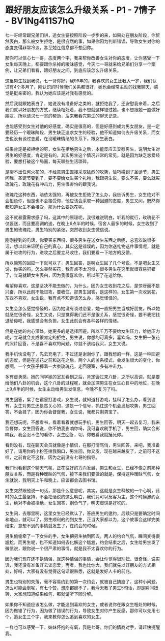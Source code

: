 # 跟好朋友应该怎么升级关系 - P1 - 7情子 - BV1Ng411S7hQ

七一哥经常跟兄弟们讲，追女生要按照阶段一步步的来，如果处在朋友阶段，你贸然表白，那么被女生拒绝，是很自然的事，如果你因为判断错误，导致女生对你的态度变得非常冷淡，甚至她连信息都不想回你。

那你可以信心七一哥，态度两个字，我来帮你改善女生对你的态度，让你感受一下女生每天晚上，都要跟你杀掉的暧昧感觉，今天七一哥就来给兄弟们分享一个案例，让兄弟们看看，跟好朋友之间，到底应该怎么升级关系。

这里男生找到我说，七一哥你好，我99年的，我喜欢的女生比我大一岁，我们认识有4个多月了，刚认识的时候我们关系都很好，她也会经常主动的找我聊天，感觉是挺亲密的，我认为她应该是对我有感觉的。

然后我就跟她表白了，她说没有准备好之类的，就拒绝我了，还安慰我来着，之后我们就以好朋友的方式，继续相处着，我不想就这样错过她，也不想跟她一直做好朋友，所以请求七一哥的帮助，后来我看完男生的聊天记录。

也能感受到女生对他的好感度，确实是很高的，但是好感到成为男女朋友，是一定要经历一个暧昧阶段，男生缺乏追求女生的经验，他不知道如何去升级关系，而女生也没有谈过恋爱，在没暧昧情绪的关系下，跟女生表白。

结果肯定是被拒绝的呀，女生在拒绝男生之后，本能反应去安慰男生，说明女生对男生的好感度，肯定是有的，其实男生这个情况非常的常见，就是因为缺乏恋爱经验，要想打破这个局面，每天聊些生活琐碎。

是聊不出任何火花的，不经意男生直接采取猛烈的攻势，恰巧碰到了圣诞节，男生问我，圣诞节要到了，要不要给女生买个礼物，我跟男生说，要么不买，要么就买玫瑰花，玫瑰花有冲击力，男生很害怕的跟我说。

玫瑰花这种东西，暗依太强的，再被女生拒绝了怎么办，我告诉男生，女生绝对不会拒绝你，但是也不会接受你，他应该会采取一种回避的态度，男生又问，既然你都知道女生不会接受，那为什么要送花呢。

这不就暴露需求感了吗，这其中的原理呢，我很难说明白，听我的就行，玫瑰花不仅要送，而且要高调的送，在晚上6点半的时候，宿舍人最多的时候，女生收到了男生的玫瑰花，男生特别的紧张，突然收到女生微信说。

刚刚接到的电话，你要买东西吗，很多男生在送女生东西之后呢，总喜欢说很多话，想以此来证明自己的真心，其实这是错误的，因为你送礼物这件事情呢，就是属于进攻的行为，进攻之后要立马收住，我们要看一下地方的反馈。

所以简短的回应一下就可以了，男生回答，是啊女生回了几个号说，不是吧女生又说，你买的吗，怎么突然买花，我有点不太习惯，很多男生在这里就很容易犯错了，立马就跟女生表白，因为我很喜欢你，所以买了花送给你。

希望你喜欢，这是坚决不能去做的，为什么，因为女生收到花之后，是惊讶而不是兴奋，所以此刻不能进攻，要收住，那男生回答，是这样的，女生第一次收到花，东西不喜欢，女生说，我有点不知道该怎么办，感觉怪怪的。

女生会怎么感觉怪怪的，因为她没有谈过恋爱，她一直把男生当成好朋友，所以她就感觉很奇怪，女生又说，只是觉得我们还不是很关系，感觉很奇怪，要不我把钱退给你吧，我感觉会有负担，女生此刻会有各种各样的情绪。

但是在她的内心深处，她更多的是选择回避，所以千万不要给女生压力，给她压力呢，立马就会变成很肯定的拒绝，男生说，你想的可真多，喜欢吗，女生把一张花的照片回答，不是喜不喜欢的问题，你就不该给我买，女生又说。

我手机快没电了，先去充电了，不过还是谢谢你了，跟我想的一样，这是一种回避的态度，但是在送花之前和送花之后，两个人的关系模式，会发生很大的变化，你想啊，一个女孩子捧着一大束玫瑰花，走回寝室，多有冲击力。

多有虚勇感，她的同学她的室友看到之后，肯定会过来八卦，之所以高调，就是要给他们八卦的机会，这个八卦的过程呢，就会加深男生在女生心目中的地位，在晚上9点半的时候，女生主动给男生发信息，今晚不复习了吗。

男生回答，累了在寝室打游戏，女生说，就知道打游戏，挂科了怎么办，看到没有，女生对男生还是蛮关心的，这是一个信号，抓住这个机会发起攻势，男生回答，不会挂了，因为你会督促我，女生说，我都只剩男宝了。

我还想玩呢，不想看书，看着看着就想玩手机，男生回答，明天一起去复习，我来监督你，女生回答说，你不怕我影响你吗，我可喜欢刷手机了，男生回，确实会影响我，我会忍不住的看你，女生回答，切，你敢看我就捶死你。

看到没有，现在聊天会员就像是小情侣，在那打情骂俏，男生回答，来吧，我准备好了，请用你的小粉签捶我胸口，男生回，你又皮，现在越来越皮了，之前可不这样，之前肯定不这样，因为之前没有七哥的指导。

我们也看到这个聊天气氛，正在往好的方向发展，男生和女生，已经不像之前那种朋友关系，而是有种暧昧的气氛，接下来我们要做的就是，保持这种暧昧气氛，女生就说，我明天上午和晚上，应该都会去图书馆。

女生突然跟他说一句话，那是什么意思呢，其实，这就是女生释放的一个心啊，此时的女生最坚持，不会把话说的这么明白，我们只可以反客为主，这个时候邀约女生，绝对不会被拒绝，女生回答，别负气了，明天蛋饼是好吃的。

女生问，去哪里啊，这里女生已经默认了，答应男生的邀约，后续只是要确定时间和地点，就可以了，男生顺利的约到女生，正当大家都以为，这个故事会这样完美结束，意想不到的事情就发生了，在约会的时候。

男生偷偷牵了一下女生的手，女生把男生抽到回去，两人的约会气氛，瞬间变得很尴尬，而男生呢，也不知道如何去化解这个尴尬，约会结束之后，女生给男生发了微信说，跟你说一个很严肃的事情，就是我不太喜欢你的行为。

因为我们现在还不是情侣，就这种情侣的事情，会让你觉得很别扭，很奇怪，说实话，我还没有准备好去谈恋爱，再者，我也比你大，我们就先以好朋友的方式相处，好吗，大家有没有觉得这句话很熟悉，这就是发好人卡的前兆。

男生也特别的失落，毫不容易约到的第一次约会，就被自己搞崩了，这种小问题，怎么可能会崩呢，有七个赞，想崩都崩不了，我今天教了男生5句话，即是瞬间扭转，大家想知道结果如何，那就请听下回分解。

如果你不知道应该怎么做，才能追到喜欢的女生，或者说你在跟女生相处的时候，因为做错了行为，因为做了错误的行为，导致女生对你产生反感，那你可以先用七个，追女生三个字，我来教你怎么追到喜欢的女生。

一样也可以感受一下，妹妹怀抱的有氧，我是七哥，你们的情商对手，请赶快提醒我。